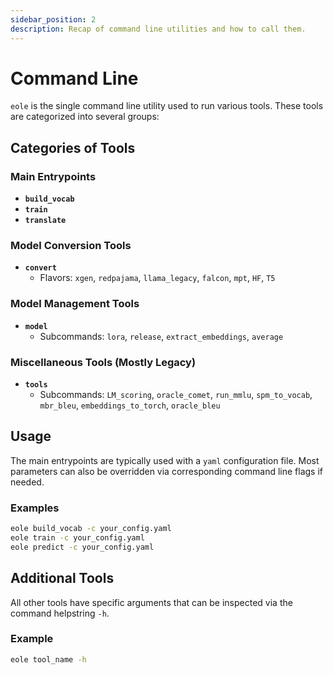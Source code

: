 ```yaml
---
sidebar_position: 2
description: Recap of command line utilities and how to call them.
---
```


# Command Line

`eole` is the single command line utility used to run various tools. These tools are categorized into several groups:

## Categories of Tools

### Main Entrypoints
- **`build_vocab`**
- **`train`**
- **`translate`**

### Model Conversion Tools
- **`convert`** 
  - Flavors: `xgen`, `redpajama`, `llama_legacy`, `falcon`, `mpt`, `HF`, `T5`

### Model Management Tools
- **`model`**
  - Subcommands: `lora`, `release`, `extract_embeddings`, `average`

### Miscellaneous Tools (Mostly Legacy)
- **`tools`**
  - Subcommands: `LM_scoring`, `oracle_comet`, `run_mmlu`, `spm_to_vocab`, `mbr_bleu`, `embeddings_to_torch`, `oracle_bleu`

## Usage

The main entrypoints are typically used with a `yaml` configuration file. Most parameters can also be overridden via corresponding command line flags if needed.

### Examples

```sh
eole build_vocab -c your_config.yaml
eole train -c your_config.yaml
eole predict -c your_config.yaml
```

## Additional Tools

All other tools have specific arguments that can be inspected via the command helpstring `-h`.

### Example

```sh
eole tool_name -h
```